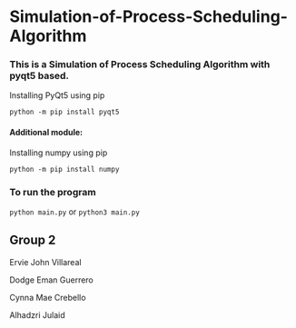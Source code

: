 # Simulation-of-Process-Scheduling-Algorithm

### This is a Simulation of Process Scheduling Algorithm with pyqt5 based.
Installing PyQt5 using pip 

`python -m pip install pyqt5`

#### Additional module:
Installing numpy using pip

`python -m pip install numpy`

### To run the program
`python main.py` or `python3 main.py`

## Group 2
Ervie John Villareal

Dodge Eman Guerrero 

Cynna Mae Crebello 

Alhadzri Julaid


